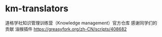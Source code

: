 # km-translators
道格学社知识管理训练营（Knowledge management）官方仓库
感谢同学们的贡献
油猴插件 https://greasyfork.org/zh-CN/scripts/408682
